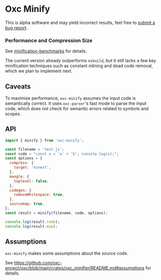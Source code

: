 # Oxc Minify

This is alpha software and may yield incorrect results, feel free to [submit a bug report](https://github.com/oxc-project/oxc/issues/new?assignees=&labels=C-bug&projects=&template=bug_report.md).

### Performance and Compression Size

See [minification-benchmarks](https://github.com/privatenumber/minification-benchmarks) for details.

The current version already outperforms `esbuild`,
but it still lacks a few key minification techniques
such as constant inlining and dead code removal,
which we plan to implement next.

## Caveats

To maximize performance, `oxc-minify` assumes the input code is semantically correct.
It uses `oxc-parser`'s fast mode to parse the input code,
which does not check for semantic errors related to symbols and scopes.

## API

```javascript
import { minify } from 'oxc-minify';

const filename = 'test.js';
const code = "const x = 'a' + 'b'; console.log(x);";
const options = {
  compress: {
    target: 'esnext',
  },
  mangle: {
    toplevel: false,
  },
  codegen: {
    removeWhitespace: true,
  },
  sourcemap: true,
};
const result = minify(filename, code, options);

console.log(result.code);
console.log(result.map);
```

## Assumptions

`oxc-minify` makes some assumptions about the source code.

See https://github.com/oxc-project/oxc/blob/main/crates/oxc_minifier/README.md#assumptions for details.
